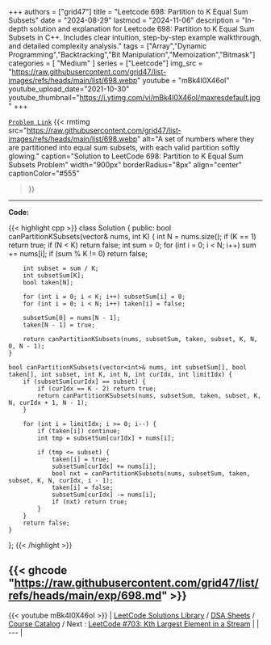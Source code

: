 
+++
authors = ["grid47"]
title = "Leetcode 698: Partition to K Equal Sum Subsets"
date = "2024-08-29"
lastmod = "2024-11-06"
description = "In-depth solution and explanation for Leetcode 698: Partition to K Equal Sum Subsets in C++. Includes clear intuition, step-by-step example walkthrough, and detailed complexity analysis."
tags = ["Array","Dynamic Programming","Backtracking","Bit Manipulation","Memoization","Bitmask"]
categories = [
    "Medium"
]
series = ["Leetcode"]
img_src = "https://raw.githubusercontent.com/grid47/list-images/refs/heads/main/list/698.webp"
youtube = "mBk4I0X46oI"
youtube_upload_date="2021-10-30"
youtube_thumbnail="https://i.ytimg.com/vi/mBk4I0X46oI/maxresdefault.jpg"
+++



[`Problem Link`](https://leetcode.com/problems/partition-to-k-equal-sum-subsets/description/)
{{< rmtimg 
    src="https://raw.githubusercontent.com/grid47/list-images/refs/heads/main/list/698.webp" 
    alt="A set of numbers where they are partitioned into equal sum subsets, with each valid partition softly glowing."
    caption="Solution to LeetCode 698: Partition to K Equal Sum Subsets Problem"
    width="900px"
    borderRadius="8px"
    align="center" 
    captionColor="#555"
>}}
---
**Code:**

{{< highlight cpp >}}
class Solution {
public:
        bool canPartitionKSubsets(vector<int>& nums, int K) {
        int N = nums.size();
        if (K == 1) return true;
        if (N < K) return false;
        int sum = 0;
        for (int i = 0; i < N; i++) sum += nums[i];
        if (sum % K != 0) return false;

        int subset = sum / K;
        int subsetSum[K];
        bool taken[N];

        for (int i = 0; i < K; i++) subsetSum[i] = 0;
        for (int i = 0; i < N; i++) taken[i] = false;

        subsetSum[0] = nums[N - 1];
        taken[N - 1] = true;

        return canPartitionKSubsets(nums, subsetSum, taken, subset, K, N, 0, N - 1);
    }

    bool canPartitionKSubsets(vector<int>& nums, int subsetSum[], bool taken[], int subset, int K, int N, int curIdx, int limitIdx) {
        if (subsetSum[curIdx] == subset) {
            if (curIdx == K - 2) return true;
            return canPartitionKSubsets(nums, subsetSum, taken, subset, K, N, curIdx + 1, N - 1);
        }

        for (int i = limitIdx; i >= 0; i--) {
            if (taken[i]) continue;
            int tmp = subsetSum[curIdx] + nums[i];

            if (tmp <= subset) {
                taken[i] = true;
                subsetSum[curIdx] += nums[i];
                bool nxt = canPartitionKSubsets(nums, subsetSum, taken, subset, K, N, curIdx, i - 1);
                taken[i] = false;
                subsetSum[curIdx] -= nums[i];
                if (nxt) return true;
            }
        }
        return false;
    }
};
{{< /highlight >}}

{{< ghcode "https://raw.githubusercontent.com/grid47/list/refs/heads/main/exp/698.md" >}}
---
{{< youtube mBk4I0X46oI >}}
| [LeetCode Solutions Library](https://grid47.xyz/leetcode/) / [DSA Sheets](https://grid47.xyz/sheets/) / [Course Catalog](https://grid47.xyz/courses/) / Next : [LeetCode #703: Kth Largest Element in a Stream](https://grid47.xyz/leetcode/solution-703-kth-largest-element-in-a-stream/) |
| --- |
